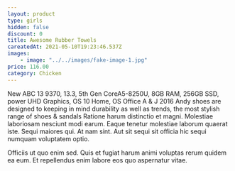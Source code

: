 ```yaml
---
layout: product
type: girls
hidden: false
discount: 0
title: Awesome Rubber Towels
careatedAt: 2021-05-10T19:23:46.537Z
images:
    - image: "../../images/fake-image-1.jpg"
price: 116.00
category: Chicken
---
```

New ABC 13 9370, 13.3, 5th Gen CoreA5-8250U, 8GB RAM, 256GB SSD, power UHD Graphics, OS 10 Home, OS Office A & J 2016
Andy shoes are designed to keeping in mind durability as well as trends, the most stylish range of shoes & sandals
Ratione harum distinctio et magni. Molestiae laboriosam nesciunt modi earum. Eaque tenetur molestiae laborum quaerat iste. Sequi maiores qui. At nam sint. Aut sit sequi sit officia hic sequi numquam voluptatem optio.
 Officiis ut quo enim sed. Quis et fugiat harum animi voluptas rerum quidem ea eum. Et repellendus enim labore eos quo aspernatur vitae.
